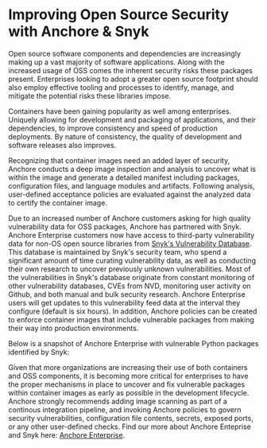 # Improving Open Source Security with Anchore & Snyk

Open source software components and dependencies are increasingly making up a vast majority of software applications. Along with the increased usage of OSS comes the inherent security risks these packages present. Enterprises looking to adopt a greater open source footprint should also employ effective tooling and processes to identify, manage, and mitigate the potential risks these libraries impose. 

Containers have been gaining popularity as well among enterprises. Uniquely allowing for development and packaging of applications, and their dependencies, to improve consistency and speed of production deployments. By nature of consistency, the quality of development and software releases also improves. 

Recognizing that container images need an added layer of security, Anchore conducts a deep image inspection and analysis to uncover what is within the image and generate a detailed manifest including packages, configuration files, and language modules and artifacts. Following analysis, user-defined acceptance policies are evaluated against the analyzed data to certify the container image. 

Due to an increased number of Anchore customers asking for high quality vulnerability data for OSS packages, Anchore has partnered with Snyk. Anchore Enterprise customers now have access to third-party vulnerability data for non-OS open source libraries from [Snyk's Vulnerability Database](https://snyk.io). This database is maintained by Snyk's security team, who spend a significant amount of time curating vulnerability data, as well as conducting their own research to uncover previously unknown vulnerabilities. Most of the vulnerabilities in Snyk's database originate from constant monitoring of other vulnerability databases, CVEs from NVD, monitoring user activity on Github, and both manual and bulk security research. Anchore Enterprise users will get updates to this vulnerability feed data at the interval they configure (default is six hours). In addition, Anchore policies can be created to enforce container images that include vulnerable packages from making their way into production environments.

Below is a snapshot of Anchore Enterprise with vulnerable Python packages identified by Snyk: 

Given that more organizations are increasing their use of both containers and OSS components, it is becoming more critical for enterprises to have the proper mechanisms in place to uncover and fix vulnerable packages within container images as early as possible in the development lifecycle. Anchore strongly recommends adding image scanning as part of a continous integration pipeline, and invoking Anchore policies to govern security vulnerabilities, configuration file contents, secrets, exposed ports, or any other user-defined checks. Find our more about Anchore Enteprise and Snyk here: [Anchore Enterprise](https://anchore.com/enterprise).
